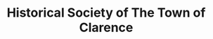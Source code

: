 ---
layout: repo
title: "Historical Society of The Town of Clarence"
id: 19791
permalink: repos/19791/
---